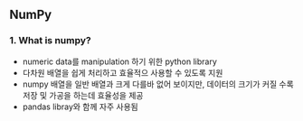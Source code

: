 ## NumPy

### 1. What is numpy?
- numeric data를 manipulation 하기 위한 python library
- 다차원 배열을 쉽게 처리하고 효율적으 사용할 수 있도록 지원
- numpy 배열을 일반 배열과 크게 다를바 없어 보이지만, 데이터의 크기가 커질 수록 저장 및 가공을 하는데 효율성을 제공
- pandas libray와 함께 자주 사용됨
